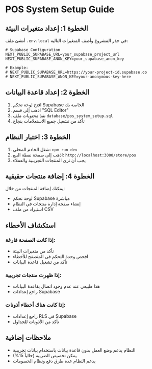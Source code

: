 # POS System Setup Guide

## الخطوة 1: إعداد متغيرات البيئة

أنشئ ملف `.env.local` في جذر المشروع وأضف المتغيرات التالية:

```env
# Supabase Configuration
NEXT_PUBLIC_SUPABASE_URL=your_supabase_project_url
NEXT_PUBLIC_SUPABASE_ANON_KEY=your_supabase_anon_key

# Example:
# NEXT_PUBLIC_SUPABASE_URL=https://your-project-id.supabase.co
# NEXT_PUBLIC_SUPABASE_ANON_KEY=your-anonymous-key-here
```

## الخطوة 2: إعداد قاعدة البيانات

1. افتح لوحة تحكم Supabase الخاصة بك
2. اذهب إلى قسم "SQL Editor"
3. نفذ محتويات ملف `database/pos_system_setup.sql`
4. تأكد من تشغيل جميع الاستعلامات بنجاح

## الخطوة 3: اختبار النظام

1. شغل الخادم المحلي: `npm run dev`
2. اذهب إلى صفحة نقطة البيع: `http://localhost:3000/store/pos`
3. يجب أن ترى المنتجات التجريبية والعملاء

## الخطوة 4: إضافة منتجات حقيقية

يمكنك إضافة المنتجات من خلال:
- لوحة تحكم Supabase مباشرة
- إنشاء صفحة إدارة منتجات في النظام
- استيراد من ملف CSV

## استكشاف الأخطاء

### إذا كانت الصفحة فارغة:
- تأكد من متغيرات البيئة
- افحص وحدة التحكم في المتصفح للأخطاء
- تأكد من تشغيل قاعدة البيانات

### إذا ظهرت منتجات تجريبية:
- هذا طبيعي عند عدم وجود اتصال بقاعدة البيانات
- راجع إعدادات Supabase

### إذا كانت هناك أخطاء أذونات:
- راجع إعدادات RLS في Supabase
- تأكد من الأذونات للجداول

## ملاحظات إضافية

- النظام يدعم وضع العمل بدون قاعدة بيانات باستخدام بيانات تجريبية
- يمكن تخصيص الضريبة (حالياً 15%)
- يدعم النظام عدة طرق دفع ونظام الخصومات
